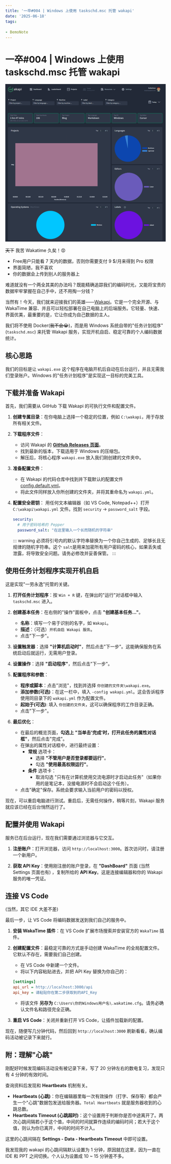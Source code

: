 ```yaml
---
title: '一卒#004 | Windows 上使用 taskschd.msc 托管 wakapi'
date: '2025-06-18'
tags:

- BemoNote
---
```

# 一卒#004 | Windows 上使用 taskschd.msc 托管 wakapi

![](2025-06-18-22-15-53.png)

~~天下~~ 我苦 Wakatime 久矣！😡

- Free用户只能看 7 天内的数据，否则你需要支付 9 $/月来得到 Pro 权限
- 界面简陋，我不喜欢
- 你的数据会上传到别人的服务器上

难道就没有一个两全其美的办法吗？既能精确追踪我们的编码时光，又能将宝贵的数据牢牢掌握在自己手中，还不用掏一分钱？

当然有！今天，我们就来迎接我们的英雄——[Wakapi](https://wakapi.dev/)。它是一个完全开源、与 WakaTime 兼容、并且可以轻松部署在自己电脑上的后端服务。它轻量、快速、界面优美，最重要的是，它让你成为自己数据的主人。

我们将不使用 Docker(~~我不会😭~~)，而是用 Windows 系统自带的"任务计划程序" (`taskschd.msc`) 来托管 Wakapi 服务，实现开机自启、稳定可靠的个人编码数据统计。

## 核心思路

我们的目标是让 `wakapi.exe` 这个程序在电脑开机后自动在后台运行，并且无需我们登录账户。Windows 的"任务计划程序"是实现这一目标的完美工具。

## 下载并准备 Wakapi

首先，我们需要从 GitHub 下载 Wakapi 的可执行文件和配置文件。

1.  **创建专属目录**：在你电脑上选择一个稳定的位置，例如 `C:\wakapi`，用于存放所有相关文件。

2.  **下载程序文件**：

    - 访问 Wakapi 的 [**GitHub Releases 页面**](https://github.com/muety/wakapi/releases)。
    - 找到最新的版本，下载适用于 Windows 的压缩包。
    - 解压后，将核心程序 `wakapi.exe` 放入我们刚创建的文件夹中。

3.  **准备配置文件**：

    - 在 Wakapi 的代码仓库中找到并下载默认的配置文件 [config.default.yml](https://raw.githubusercontent.com/muety/wakapi/master/config.default.yml)。
    - 将此文件同样放入你所创建的文件夹，并将其重命名为 `wakapi.yml`。

4.  **配置安全密钥**：
    用任何文本编辑器（如 VS Code, Notepad++）打开 `C:\wakapi\wakapi.yml` 文件。找到 `security` -> `password_salt` 字段。
    ```yaml
    security:
      # 用于密码哈希的 Pepper
      password_salt: "在这里输入一个长而随机的字符串"
    ```
    ::: warning 
    必须将引号内的默认字符串替换为一个你自己生成的、足够长且无规律的随机字符串。这个 `salt`是用来加密所有用户密码的核心，如果丢失或泄露，将导致安全问题。请务必修改并妥善保管。
    ::: 

## 使用任务计划程序实现开机自启

这是实现"一劳永逸"托管的关键。

1.  **打开任务计划程序**：按 `Win + R` 键，在弹出的"运行"对话框中输入 `taskschd.msc` 进入。

2.  **创建基本任务**：在右侧的"操作"面板中，点击 **"创建基本任务..."**。

    - **名称**：填写一个易于识别的名字，如 `Wakapi`。
    - **描述**：（可选）`开机自启 Wakapi 服务`。
    - 点击"下一步"。

3.  **设置触发器**：选择 **"计算机启动时"**，然后点击"下一步"。这能确保服务在系统启动后就运行，无需用户登录。

4.  **设置操作**：选择 **"启动程序"**，然后点击"下一步"。

5.  **配置程序和参数**：

    - **程序或脚本**：点击"浏览"，找到并选择 `你创建的文件夹\wakapi.exe`。
    - **添加参数(可选)**：在这一栏中，填入 `-config wakapi.yml`。这会告诉程序使用同目录下的 `wakapi.yml` 作为配置文件。
    - **起始于(可选)**: 填入 `你创建的文件夹`，这可以确保程序的工作目录正确。
    - 点击"下一步"。

6.  **最后优化**：
    - 在最后的概览页面，**勾选上 "当单击'完成'时，打开此任务的属性对话框"**，然后点击"完成"。
    - 在弹出的属性对话框中，进行最终设置：
      - **常规** 选项卡：
        - 选择 **"不管用户是否登录都要运行"**。
        - 勾选 **"使用最高权限运行"**。
      - **条件** 选项卡：
        - 取消勾选 "只有在计算机使用交流电源时才启动此任务"（如果你用的是笔记本，没接电源时不会启动这个任务）。
    - 点击"确定"保存。系统会要求输入当前用户的密码以授权。

现在，可以重启电脑进行测试。重启后，无需任何操作，稍等片刻，Wakapi 服务就应该已经在后台悄然运行了。

## 配置并使用 Wakapi

服务已在后台运行，现在我们需要通过浏览器与它交互。

1.  **注册账户**：打开浏览器，访问 `http://localhost:3000`。首次访问时，请注册一个新用户。

2.  **获取 API Key**：使用刚注册的账户登录，在 **"DashBoard"** 页面 (当然 Settings 页面也有) ，复制所给的 **API Key**。这是连接编辑器和你的 Wakapi 服务的唯一凭证。

## 连接 VS Code 

(当然，其它 IDE 大差不差)

最后一步，让 VS Code 将编码数据发送到我们自己的服务中。

1.  **安装 WakaTime 插件**：在 VS Code 扩展市场搜索并安装官方的 `WakaTime` 插件。

2.  **创建配置文件**：最稳定可靠的方式是手动创建 WakaTime 的全局配置文件。它默认不存在，需要我们自己创建。

    - 在 VS Code 中新建一个文件。
    - 将以下内容粘贴进去，并把 API Key 替换为你自己的：

    ```ini
    [settings]
    api_url = http://localhost:3000/api
    api_key = 请粘贴你在第二步获取到的API_Key
    ```

    - 将该文件 **另存为** `C:\Users\你的Windows用户名\.wakatime.cfg`。请务必确认文件名和路径完全正确。

3.  **重启 VS Code**：关闭并重新打开 VS Code，让插件加载新的配置。

现在，随便写几分钟代码，然后回到 `http://localhost:3000` 刷新看看，确认编码活动被记录下来就行。

## 附：理解"心跳"

刚配好时候发现编码活动没有被记录下来，写了 20 分钟左右的数电复习，发现只有 4 分钟的有效时间。

查询资料后发现和 **Heartbeats** 机制有关。

- **Heartbeats (心跳)**：你在编辑器里每一次有效操作（打字、保存等）都会产生一个"心跳"数据包发送给服务器。`Total Heartbeats` 就是服务器收到的心跳总数。
- **Heartbeats Timeout (心跳超时)**：这个设置用于判断你是否中途离开了。两次心跳间隔若小于这个值，中间的时间就算作连续的编码时间；若大于这个值，则认为你已离开，中间的时间不计入。

这里的心跳间隔在 **Settings - Data - Heartbeats Timeout** 中即可设置。

我发现我的 wakapi 的心跳间隔默认设置为 1 分钟，原因就在这里，因为一直在 IDE 和 PPT 之间切换。个人认为设置成 10 ~ 15 分钟差不多。

